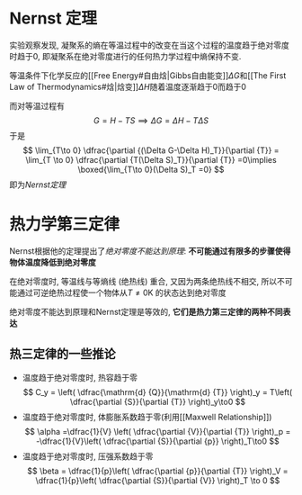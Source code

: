 # Nernst 定理
实验观察发现, 凝聚系的熵在等温过程中的改变在当这个过程的温度趋于绝对零度时趋于$0$, 即凝聚系在绝对零度进行的任何热力学过程中熵保持不变. 

等温条件下化学反应的[[Free Energy#自由焓|Gibbs自由能变]]$\Delta G$和[[The First Law of Thermodynamics#焓|焓变]]$\Delta H$随着温度逐渐趋于$0$而趋于$0$

而对等温过程有
$$
G = H -TS\implies \Delta G = \Delta H - T \Delta S
$$
于是
$$
\lim_{T\to 0} \dfrac{\partial {(\Delta G-\Delta H)_T}}{\partial {T}} = \lim_{T \to 0} \dfrac{\partial {T(\Delta S)_T}}{\partial {T}} =0\implies \boxed{\lim_{T\to 0}(\Delta S)_T =0}
$$
即为*Nernst定理*

# 热力学第三定律
Nernst根据他的定理提出了*绝对零度不能达到原理*: **不可能通过有限多的步骤使得物体温度降低到绝对零度**

在绝对零度时, 等温线与等熵线 (绝热线) 重合, 又因为两条绝热线不相交, 所以不可能通过可逆绝热过程使一个物体从$T≠ 0 \mathrm{K}$ 的状态达到绝对零度

绝对零度不能达到原理和Nernst定理是等效的, **它们是热力第三定律的两种不同表达**

## 热三定律的一些推论
- 温度趋于绝对零度时, 热容趋于零
$$
C_y = \left( \dfrac{\mathrm{d} {Q}}{\mathrm{d} {T}} \right)_y = T\left( \dfrac{\partial {S}}{\partial {T}} \right)_y\to0  
$$
- 温度趋于绝对零度时, 体膨胀系数趋于零(利用[[Maxwell Relationship]])
$$
\alpha =\dfrac{1}{V} \left( \dfrac{\partial {V}}{\partial {T}} \right)_p = -\dfrac{1}{V}\left( \dfrac{\partial {S}}{\partial {p}} \right)_T\to0  
$$
- 温度趋于绝对零度时, 压强系数趋于零 
$$
\beta = \dfrac{1}{p}\left( \dfrac{\partial {p}}{\partial {T}} \right)_V = \dfrac{1}{p}\left( \dfrac{\partial {S}}{\partial {V}} \right)_T \to 0  
$$